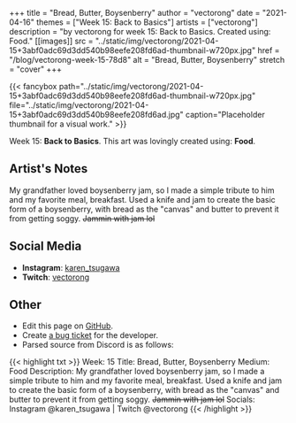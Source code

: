 +++
title =       "Bread, Butter, Boysenberry"
author =      "vectorong"
date =        "2021-04-16"
themes =      ["Week 15: Back to Basics"]
artists =     ["vectorong"]
description = "by vectorong for week 15: Back to Basics. Created using: Food."
[[images]]
              src = "../static/img/vectorong/2021-04-15+3abf0adc69d3dd540b98eefe208fd6ad-thumbnail-w720px.jpg"
              href = "/blog/vectorong-week-15-78d8"
              alt = "Bread, Butter, Boysenberry"
              stretch = "cover"
+++


{{< fancybox path="../static/img/vectorong/2021-04-15+3abf0adc69d3dd540b98eefe208fd6ad-thumbnail-w720px.jpg" file="../static/img/vectorong/2021-04-15+3abf0adc69d3dd540b98eefe208fd6ad.jpg" caption="Placeholder thumbnail for a visual work." >}}


Week 15: **Back to Basics**. This art was lovingly created using: **Food**.

## Artist's Notes

My grandfather loved boysenberry jam, so I made a simple tribute to him and my favorite meal, breakfast. Used a knife and jam to create the basic form of a boysenberry, with bread as the "canvas" and butter to prevent it from getting soggy. ~~Jammin with jam lol~~

## Social Media

- **Instagram**: <a href='https://instagram.com/karen_tsugawa' target='_blank'>karen_tsugawa</a>
- **Twitch**: <a href='https://twitch.tv/vectorong' target='_blank'>vectorong</a>

## Other

- Edit this page on [GitHub](https://github.com/teaminkling/web-refresh/edit/main/content/blog/vectorong-week-15-78d8.md).
- Create [a bug ticket](https://github.com/teaminkling/web-refresh/issues/new?assignees=&labels=bug&template=problem-report.md&title=) for the developer.
- Parsed source from Discord is as follows:

{{< highlight txt >}}
Week: 15
Title: Bread, Butter, Boysenberry
Medium: Food
Description: My grandfather loved boysenberry jam, so I made a simple tribute to him and my favorite meal, breakfast. Used a knife and jam to create the basic form of a boysenberry, with bread as the "canvas" and butter to prevent it from getting soggy. ~~Jammin with jam lol~~
Socials: Instagram @karen_tsugawa  |  Twitch @vectorong
{{< /highlight >}}